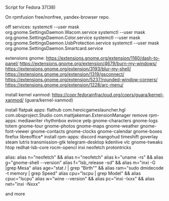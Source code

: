 Script for Fedora 37(38)

On rpmfusion free/nonfree, yandex-browser repo.

off services: 
systemctl --user mask org.gnome.SettingsDaemon.Wacom.service
systemctl --user mask org.gnome.SettingsDaemon.Color.service
systemctl --user mask org.gnome.SettingsDaemon.UsbProtection.service
systemctl --user mask org.gnome.SettingsDaemon.Smartcard.service

extensions gnome:
https://extensions.gnome.org/extension/1160/dash-to-panel/
https://extensions.gnome.org/extension/4679/burn-my-windows/
https://extensions.gnome.org/extension/3193/blur-my-shell/
https://extensions.gnome.org/extension/1319/gsconnect/
https://extensions.gnome.org/extension/5237/rounded-window-corners/
https://extensions.gnome.org/extension/1228/arc-menu/

install kernel xanmod:
https://copr.fedorainfracloud.org/coprs/guara/kernel-xanmod/ (guara/kernel-xanmod)

install flatpak apps:
flathub com.heroicgameslauncher.hgl com.obsproject.Studio com.mattjakeman.ExtensionManager
remove rpm-apps:
mediawriter rhythmbox evince yelp gnome-characters gnome-logs totem gnome-tour gnome-photos gnome-maps gnome-weather gnome-font-viewer gnome-contacts gnome-clocks gnome-calendar gnome-boxes firefox libreoffice*
install rpm-apps:
discord mangohud timeshift goverlay steam lutris transmission-gtk telegram-desktop kdenlive vlc gnome-tweaks htop redhat-lsb-core rocm-opencl inxi neofetch protontricks

alias:
alias n="neofetch" && alias n="neofetch"
alias k="uname -rs" && alias g="gnome-shell --version"
alias f="lsb_release -sd" && alias m="inxi -G |grep Mesa"
alias age="stat / | grep "Birth"" && alias ram="sudo dmidecode -t memory | grep Speed"
alias cpu="lscpu | grep Model" && alias cpuc="lscpu"
alias w="wine --version" && alias pc="inxi -Ixxx" && alias net="inxi -Nxxx"

and more
